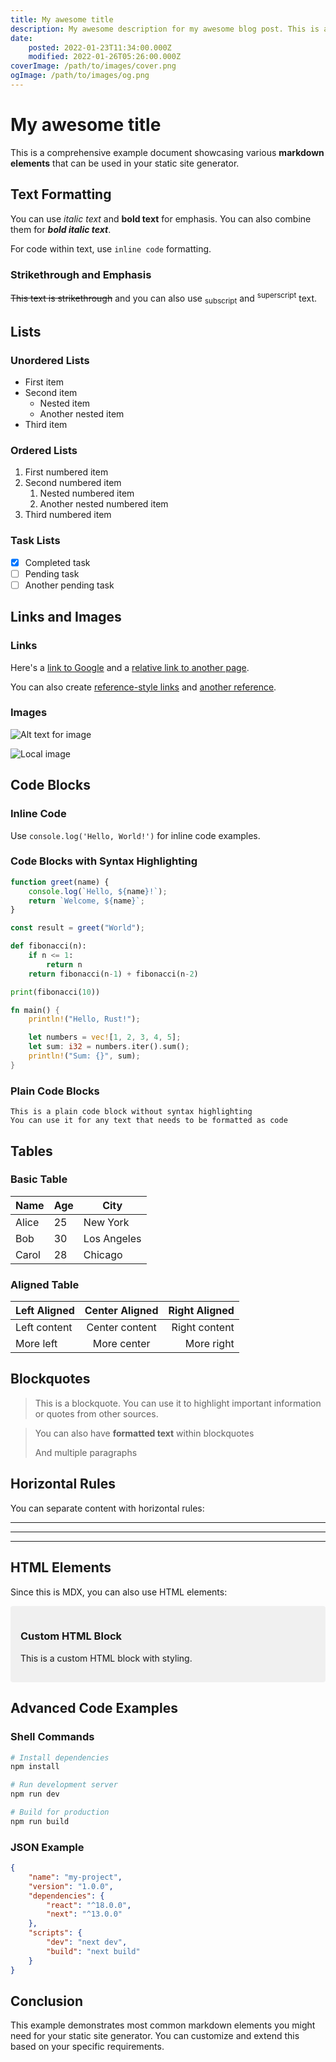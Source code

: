 ```yaml
---
title: My awesome title
description: My awesome description for my awesome blog post. This is a test.
date:
    posted: 2022-01-23T11:34:00.000Z
    modified: 2022-01-26T05:26:00.000Z
coverImage: /path/to/images/cover.png
ogImage: /path/to/images/og.png
---
```


# My awesome title

This is a comprehensive example document showcasing various **markdown elements** that can be used in your static site generator.

## Text Formatting

You can use _italic text_ and **bold text** for emphasis. You can also combine them for **_bold italic text_**.

For code within text, use `inline code` formatting.

### Strikethrough and Emphasis

~~This text is strikethrough~~ and you can also use <sub>subscript</sub> and <sup>superscript</sup> text.

## Lists

### Unordered Lists

-   First item
-   Second item
    -   Nested item
    -   Another nested item
-   Third item

### Ordered Lists

1. First numbered item
2. Second numbered item
    1. Nested numbered item
    2. Another nested numbered item
3. Third numbered item

### Task Lists

-   [x] Completed task
-   [ ] Pending task
-   [ ] Another pending task

## Links and Images

### Links

Here's a [link to Google](https://www.google.com) and a [relative link to another page](./another-page.md).

You can also create [reference-style links][reference-link] and [another reference][another-ref].

[reference-link]: https://example.com
[another-ref]: https://example.org "Optional title"

### Images

![Alt text for image](https://via.placeholder.com/400x200/0066cc/ffffff?text=Example+Image)

![Local image](./images/local-image.png "Local image with title")

## Code Blocks

### Inline Code

Use `console.log('Hello, World!')` for inline code examples.

### Code Blocks with Syntax Highlighting

```javascript
function greet(name) {
    console.log(`Hello, ${name}!`);
    return `Welcome, ${name}`;
}

const result = greet("World");
```

```python
def fibonacci(n):
    if n <= 1:
        return n
    return fibonacci(n-1) + fibonacci(n-2)

print(fibonacci(10))
```

```rust
fn main() {
    println!("Hello, Rust!");

    let numbers = vec![1, 2, 3, 4, 5];
    let sum: i32 = numbers.iter().sum();
    println!("Sum: {}", sum);
}
```

### Plain Code Blocks

```
This is a plain code block without syntax highlighting
You can use it for any text that needs to be formatted as code
```

## Tables

### Basic Table

| Name  | Age | City        |
| ----- | --- | ----------- |
| Alice | 25  | New York    |
| Bob   | 30  | Los Angeles |
| Carol | 28  | Chicago     |

### Aligned Table

| Left Aligned | Center Aligned | Right Aligned |
| :----------- | :------------: | ------------: |
| Left content | Center content | Right content |
| More left    |  More center   |    More right |

## Blockquotes

> This is a blockquote. You can use it to highlight important information or quotes from other sources.

> You can also have **formatted text** within blockquotes
>
> And multiple paragraphs

## Horizontal Rules

You can separate content with horizontal rules:

---

---

---

## HTML Elements

Since this is MDX, you can also use HTML elements:

<div style="background-color: #f0f0f0; padding: 1rem; border-radius: 4px;">
    <h3>Custom HTML Block</h3>
    <p>This is a custom HTML block with styling.</p>
</div>

## Advanced Code Examples

### Shell Commands

```bash
# Install dependencies
npm install

# Run development server
npm run dev

# Build for production
npm run build
```

### JSON Example

```json
{
    "name": "my-project",
    "version": "1.0.0",
    "dependencies": {
        "react": "^18.0.0",
        "next": "^13.0.0"
    },
    "scripts": {
        "dev": "next dev",
        "build": "next build"
    }
}
```

## Conclusion

This example demonstrates most common markdown elements you might need for your static site generator. You can customize and extend this based on your specific requirements.
